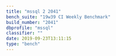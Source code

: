 ```yaml
---
title: "mssql 2 2041"
bench_suite: "19w39 CI Weekly Benchmark"
build_number: "2041"
dbprofile: "mssql"
classifier: ""
date: 2019-09-23T13:11:15
type: "bench"
---
```


